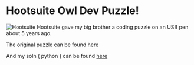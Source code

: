 # Hootsuite Owl Dev Puzzle!

![Hootsuite](https://hootsuite.com/dist/images/icons/favicon.ico) Hootsuite gave my big brother a coding puzzle on an USB pen about 5 years ago.

The original puzzle can be found [here](https://github.com/hcmec/owl-dev-puzzle/tree/master/originalHootsuitePuzzle)

And my soln ( python ) can be found [here](https://github.com/hcmec/owl-dev-puzzle/tree/master/mySoln)



